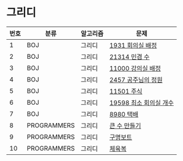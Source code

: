 # 그리디

|번호|분류|알고리즘|문제
|---|------|---|---|
|1|BOJ|그리디|[1931 회의실 배정](https://www.acmicpc.net/problem/1931)|
|2|BOJ|그리디|[21314 민겸 수](https://www.acmicpc.net/problem/21314)|
|3|BOJ|그리디|[11000 강의실 배정](https://www.acmicpc.net/problem/11000)|
|4|BOJ|그리디|[2457 공주님의 정원](https://www.acmicpc.net/problem/2457)|
|5|BOJ|그리디|[11501 주식](https://www.acmicpc.net/problem/11501)|
|6|BOJ|그리디|[19598 최소 회의실 개수](https://www.acmicpc.net/problem/19598)|
|7|BOJ|그리디|[8980 택배](https://www.acmicpc.net/problem/8980)|
|8|PROGRAMMERS|그리디|[큰 수 만들기](https://school.programmers.co.kr/learn/courses/30/lessons/42883)|
|9|PROGRAMMERS|그리디|[구명보트](https://school.programmers.co.kr/learn/courses/30/lessons/42885)|
|10|PROGRAMMERS|그리디|[체육복](https://school.programmers.co.kr/learn/courses/30/lessons/42862)|
